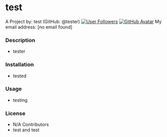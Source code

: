 # test
    
A Project by: test (GitHub: @tester) [![User Followers](https://img.shields.io/github/followers/tester?style=social)](https://github.com/tester?tab=followers)
[![GitHub Avatar](https://avatars3.githubusercontent.com/u/23267?v=4)](https://github.com/tester)
My email address: [no email found]
### Description
* tester
### Installation
* tested
### Usage
* testing
### License
* N/A
Contributors
* test and test
